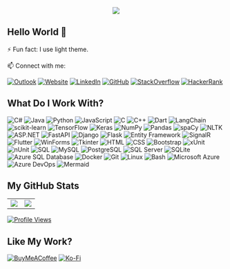 <div align="center">
    <img src="https://github-readme-quotes-bay.vercel.app/quote?theme=default&animation=default&layout=churchill&font=default&quotesUrl=https://github.com/DaniyalAhmadSE/DaniyalAhmadSE/blob/main/favorite-quotes.json" />
</div>

## Hello World 👋

⚡ Fun fact: I use light theme.

📫 Connect with me:

[![Outlook](https://custom-icon-badges.demolab.com/badge/Outlook-0072C6.svg?&style=for-the-badge&logo=microsoftoutlook&logoColor=white)](mailto:daniyalahmadse@outlook.com)
[![Website](https://custom-icon-badges.demolab.com/badge/Website-000000.svg?&style=for-the-badge&logo=internet&logoColor=white)](https://daniyalahmadse.github.io)
[![LinkedIn](https://custom-icon-badges.demolab.com/badge/linkedin-1E77B5.svg?&style=for-the-badge&logo=linkedin2&logoColor=white)](https://linkedin.com/in/DaniyalAhmadSE)
[![GitHub](https://img.shields.io/badge/github-24292e.svg?&style=for-the-badge&logo=github&logoColor=white)](https://github.com/DaniyalAhmadSE)
[![StackOverflow](https://img.shields.io/badge/stackoverflow-3B4045.svg?&style=for-the-badge&logo=stackoverflow&logoColor=f58025)](https://stackoverflow.com/users/11696303)
[![HackerRank](https://img.shields.io/badge/HackerRank-0E141E.svg?&style=for-the-badge&logo=hackerrank&logoColor=00EA64)](https://www.hackerrank.com/DaniyalAhmadSE)

## What Do I Work With?
![C#](https://img.shields.io/badge/C%23-532BD6.svg?style=for-the-badge)
![Java](https://custom-icon-badges.demolab.com/badge/Java-3A75B0.svg?style=for-the-badge&logo=java4&logoColor=white)
![Python](https://img.shields.io/badge/Python-3670A0.svg?style=for-the-badge&logo=python&logoColor=ffdd54)
![JavaScript](https://img.shields.io/badge/javascript-000000.svg?style=for-the-badge&logo=javascript&logoColor=F7DF1E)
![C](https://custom-icon-badges.demolab.com/badge/C-00427E.svg?style=for-the-badge)
![C++](https://img.shields.io/badge/c++-00599C.svg?style=for-the-badge)
![Dart](https://img.shields.io/badge/dart-0175C2.svg?style=for-the-badge&logo=dart&logoColor=white)
![LangChain](https://img.shields.io/badge/LangChain-1C3C3C.svg?style=for-the-badge&logo=LangChain&logoColor=white)
![scikit-learn](https://img.shields.io/badge/scikit--learn-3499CD.svg?style=for-the-badge&logo=scikit-learn&logoColor=white)
![TensorFlow](https://img.shields.io/badge/TensorFlow-black.svg?style=for-the-badge&logo=TensorFlow)
![Keras](https://img.shields.io/badge/Keras-D00000.svg?style=for-the-badge&logo=keras&logoColor=white)
![NumPy](https://img.shields.io/badge/NumPy-4D77CF.svg?style=for-the-badge&logo=NumPy&logoColor=white)
![Pandas](https://img.shields.io/badge/Pandas-150458.svg?style=for-the-badge&logo=pandas&logoColor=white)
![spaCy](https://img.shields.io/badge/spaCy-09A3D5.svg?style=for-the-badge)
![NLTK](https://img.shields.io/badge/NLTK-black.svg?style=for-the-badge)
![ASP.NET](https://img.shields.io/badge/ASP.NET-5C2D91.svg?style=for-the-badge)
![FastAPI](https://img.shields.io/badge/FastAPI-009485.svg?style=for-the-badge&logo=FastAPI&logoColor=white)
![Django](https://custom-icon-badges.demolab.com/badge/Django-0C4B33.svg?style=for-the-badge&logo=django&logoColor=white)
![Flask](https://custom-icon-badges.demolab.com/badge/Flask-38A8BE.svg?style=for-the-badge&logo=Flask3&logoColor=white)
![Entity Framework](https://img.shields.io/badge/EF_Core-5C2D91.svg?style=for-the-badge)
![SignalR](https://custom-icon-badges.demolab.com/badge/SignalR-00103D.svg?style=for-the-badge&logo=signalr2&logoColor=00ABEC)
![Flutter](https://img.shields.io/badge/Flutter-02569B.svg?style=for-the-badge&logo=Flutter&logoColor=white)
![WinForms](https://custom-icon-badges.demolab.com/badge/WinForms-1DA7E7.svg?style=for-the-badge&logo=dotnet_framework&logoColor=white)
![Tkinter](https://custom-icon-badges.demolab.com/badge/Tkinter-3670A0.svg?style=for-the-badge&logo=quill2&logoColor=white)
![HTML](https://img.shields.io/badge/HTML-E44D25.svg?style=for-the-badge&logo=html5&logoColor=white)
![CSS](https://custom-icon-badges.demolab.com/badge/CSS-1572B6.svg?style=for-the-badge&logo=css-new&logoColor=white)
![Bootstrap](https://img.shields.io/badge/Bootstrap-7431FA.svg?style=for-the-badge&logo=bootstrap&logoColor=white)
![xUnit](https://custom-icon-badges.demolab.com/badge/xUnit-black.svg?style=for-the-badge&logo=xUnit&logoColor=white)
![nUnit](https://custom-icon-badges.demolab.com/badge/nUnit-005B0B.svg?style=for-the-badge&logo=nUnit5&logoColor=white)
![SQL](https://custom-icon-badges.demolab.com/badge/SQL-1E3A8A.svg?style=for-the-badge&logo=database&logoColor=white)
![MySQL](https://custom-icon-badges.demolab.com/badge/MySQL-00758F.svg?style=for-the-badge&logo=MySQL5&logoColor=white)
![PostgreSQL](https://custom-icon-badges.demolab.com/badge/PostgreSQL-336791.svg?style=for-the-badge&logo=PostgreSQL3&logoColor=white)
![SQL Server](https://custom-icon-badges.demolab.com/badge/SQL%20Server-B71C1C.svg?style=for-the-badge&logo=ms_sql_server&logoColor=white)
![SQLite](https://custom-icon-badges.demolab.com/badge/SQLite-044A64.svg?style=for-the-badge&logo=SQLite&logoColor=white)
![Azure SQL Database](https://custom-icon-badges.demolab.com/badge/Azure%20SQL%20Database-1E3A8A.svg?style=for-the-badge&logo=azure_sql_database_2&logoColor=white)
![Docker](https://img.shields.io/badge/docker-2496ED.svg?style=for-the-badge&logo=docker&logoColor=white)
![Git](https://img.shields.io/badge/git-413932.svg?style=for-the-badge&logo=git&logoColor=F05032)
![Linux](https://img.shields.io/badge/Linux-185886.svg?style=for-the-badge&logo=linux&logoColor=white)
![Bash](https://img.shields.io/badge/bash-293137.svg?style=for-the-badge&logo=gnu-bash&logoColor=white)
![Microsoft Azure](https://custom-icon-badges.demolab.com/badge/Microsoft_Azure-006DC1.svg?style=for-the-badge&logo=microsoftazure&logoColor=white)
![Azure DevOps](https://custom-icon-badges.demolab.com/badge/Azure_DevOps-0078D4.svg?style=for-the-badge&logo=msazuredevops&logoColor=white)
![Mermaid](https://img.shields.io/badge/Mermaid-181316.svg?style=for-the-badge&logo=mermaid&logoColor=FF3670)

## My GitHub Stats

<div>
  <table>
    <tr>
        <td valign="top">
        <img src="https://github-readme-stats.vercel.app/api?username=DaniyalAhmadSE&show_icons=true&hide_rank=true&include_all_commits=true&count_private=true&hide_border=true&hide=prs&theme=transparent" />
        </td>
        <!-- <td valign="top">
        <img src="https://github-readme-streak-stats.herokuapp.com?user=DaniyalAhmadSe&hide_border=true&hide_total_contributions=true&hide_longest_streak=true&card_width=100px&currStreakLabel=2F80ED&ring=2f80ed&fire=2f80ed&theme=transparent" alt="GitHub Streak" />
        </td> -->
        <td valign="top">
        <img src="https://github-readme-stats.vercel.app/api/top-langs/?username=DaniyalAhmadSE&hide_border=true&hide_progress=true&langs_count=8&theme=transparent"/>
        </td>
    </tr>
  </table>
</div>

[![Profile Views](https://komarev.com/ghpvc/?username=DaniyalAhmadSE&&style=for-the-badge&abbreviated=true)](https://github.com/DaniyalAhmadSE)

## Like My Work?

[![BuyMeACoffee](https://img.shields.io/badge/Buy_Me_a_Coffee-383838.svg?style=for-the-badge&logo=buy-me-a-coffee&logoColor=FFDD00)](https://buymeacoffee.com/DaniyalAhmadSE) 
[![Ko-Fi](https://img.shields.io/badge/Ko--fi-202020.svg?style=for-the-badge&logo=ko-fi&logoColor=F16061)](https://ko-fi.com/DaniyalAhmadSE) 
